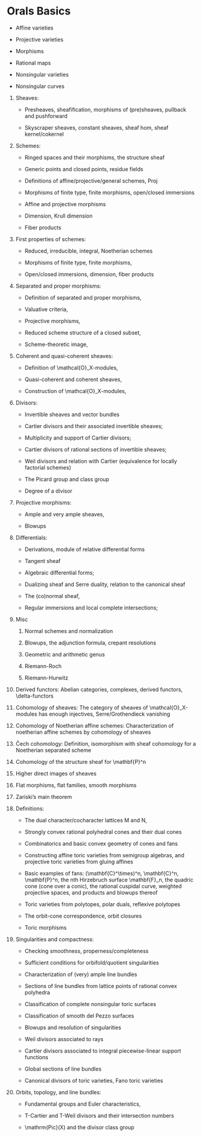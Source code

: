 # Orals Basics


-   Affine varieties
    
-   Projective varieties
    
-   Morphisms
    
-   Rational maps
    
-   Nonsingular varieties
    
-   Nonsingular curves
    

1.  Sheaves:
    
    -   Presheaves, sheafification, morphisms of (pre)sheaves, pullback and pushforward
        
    -   Skyscraper sheaves, constant sheaves, sheaf hom, sheaf kernel/cokernel
        
2.  Schemes:
    
    -   Ringed spaces and their morphisms, the structure sheaf
        
    -   Generic points and closed points, residue fields
        
    -   Definitions of affine/projective/general schemes, Proj
        
    -   Morphisms of finite type, finite morphisms, open/closed immersions
        
    -   Affine and projective morphisms
        
    -   Dimension, Krull dimension
        
    -   Fiber products
        
3.  First properties of schemes:
    
    -   Reduced, irreducible, integral, Noetherian schemes
        
    -   Morphisms of finite type, finite morphisms,
        
    -   Open/closed immersions, dimension, fiber products
        
4.  Separated and proper morphisms:
    
    -   Definition of separated and proper morphisms,
        
    -   Valuative criteria,
        
    -   Projective morphisms,
        
    -   Reduced scheme structure of a closed subset,
        
    -   Scheme-theoretic image,
        
5.  Coherent and quasi-coherent sheaves:
    
    -   Definition of \mathcal{O}_X-modules,
        
    -   Quasi-coherent and coherent sheaves,
        
    -   Construction of \mathcal{O}_X-modules,
        
6.  Divisors:
    
    -   Invertible sheaves and vector bundles
        
    -   Cartier divisors and their associated invertible sheaves;
        
    -   Multiplicity and support of Cartier divisors;
        
    -   Cartier divisors of rational sections of invertible sheaves;
        
    -   Weil divisors and relation with Cartier (equivalence for locally factorial schemes)
        
    -   The Picard group and class group
        
    -   Degree of a divisor
        
7.  Projective morphisms:
    
    -   Ample and very ample sheaves,
        
    -   Blowups
        
8.  Differentials:
    
    -   Derivations, module of relative differential forms
        
    -   Tangent sheaf
        
    -   Algebraic differential forms;
        
    -   Dualizing sheaf and Serre duality, relation to the canonical sheaf
        
    -   The (co)normal sheaf,
        
    -   Regular immersions and local complete intersections;
        
9.  Misc
    
    1.  Normal schemes and normalization
        
    2.  Blowups, the adjunction formula, crepant resolutions
        
    3.  Geometric and arithmetic genus
        
    4.  Riemann-Roch
        
    5.  Riemann-Hurwitz
        
1.  Derived functors: Abelian categories, complexes, derived functors, \delta-functors
    
2.  Cohomology of sheaves: The category of sheaves of \mathcal{O}_X-modules has enough injectives, Serre/Grothendieck vanishing
    
3.  Cohomology of Noetherian affine schemes: Characterization of noetherian affine schemes by cohomology of sheaves
    
4.  Čech cohomology: Definition, isomorphism with sheaf cohomology for a Noetherian separated scheme
    
5.  Cohomology of the structure sheaf for \mathbf{P}^n
    
6.  Higher direct images of sheaves
    
7.  Flat morphisms, flat families, smooth morphisms
    
8.  Zariski’s main theorem
    
1.  Definitions:
    
    -   The dual character/cocharacter lattices M and N,
        
    -   Strongly convex rational polyhedral cones and their dual cones
        
    -   Combinatorics and basic convex geometry of cones and fans
        
    -   Constructing affine toric varieties from semigroup algebras, and projective toric varieties from gluing affines
        
    -   Basic examples of fans: (\mathbf{C}^\times)^n, \mathbf{C}^n, \mathbf{P}^n, the nth Hirzebruch surface \mathbf{F}_n, the quadric cone (cone over a conic), the rational cuspidal curve, weighted projective spaces, and products and blowups thereof
        
    -   Toric varieties from polytopes, polar duals, reflexive polytopes
        
    -   The orbit-cone correspondence, orbit closures
        
    -   Toric morphisms
        
2.  Singularities and compactness:
    
    -   Checking smoothness, properness/completeness
        
    -   Sufficient conditions for orbifold/quotient singularities
        
    -   Characterization of (very) ample line bundles
        
    -   Sections of line bundles from lattice points of rational convex polyhedra
        
    -   Classification of complete nonsingular toric surfaces
        
    -   Classification of smooth del Pezzo surfaces
        
    -   Blowups and resolution of singularities
        
    -   Weil divisors associated to rays
        
    -   Cartier divisors associated to integral piecewise-linear support functions
        
    -   Global sections of line bundles
        
    -   Canonical divisors of toric varieties, Fano toric varieties
        
3.  Orbits, topology, and line bundles:
    
    -   Fundamental groups and Euler characteristics,
        
    -   T-Cartier and T-Weil divisors and their intersection numbers
        
    -   \mathrm{Pic}(X) and the divisor class group